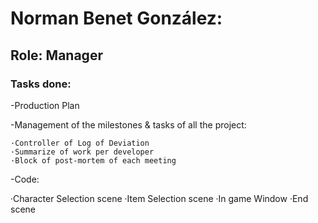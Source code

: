 # Norman Benet González:

## Role: Manager

### Tasks done:
-Production Plan

-Management of the milestones & tasks of all the project:

    ·Controller of Log of Deviation
    ·Summarize of work per developer
    ·Block of post-mortem of each meeting
    
-Code:

  ·Character Selection scene
  ·Item Selection scene
  ·In game Window
  ·End scene



